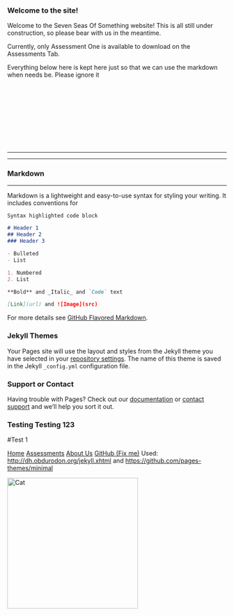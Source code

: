 ### Welcome to the site! 


Welcome to the Seven Seas Of Something website! This is all still under construction, so please bear with us in the meantime.


Currently, only Assessment One is available to download on the Assessments Tab.




Everything below here is kept here just so that we can use the markdown when needs be. Please ignore it

&nbsp;

&nbsp;

&nbsp;

&nbsp;

&nbsp;

___

___


### Markdown
___

Markdown is a lightweight and easy-to-use syntax for styling your writing. It includes conventions for

```markdown
Syntax highlighted code block

# Header 1
## Header 2
### Header 3

- Bulleted
- List

1. Numbered
2. List

**Bold** and _Italic_ and `Code` text

[Link](url) and ![Image](src)
```

For more details see [GitHub Flavored Markdown](https://guides.github.com/features/mastering-markdown/).

### Jekyll Themes

Your Pages site will use the layout and styles from the Jekyll theme you have selected in your [repository settings](https://github.com/7SeasOfSomething/UnnamedGame/settings). The name of this theme is saved in the Jekyll `_config.yml` configuration file.

### Support or Contact

Having trouble with Pages? Check out our [documentation](https://help.github.com/categories/github-pages-basics/) or [contact support](https://github.com/contact) and we’ll help you sort it out.



### Testing Testing 123
#Test 1

<a href="">Home</a>
<a href="assessments">Assessments</a>
<a href="about">About Us</a>
<a href="">GitHub (Fix me)</a>
Used: http://dh.obdurodon.org/jekyll.xhtml and https://github.com/pages-themes/minimal

<img src="https://raw.githubusercontent.com/7SeasOfSomething/UnnamedGame/master/docs/images/kotpancake.jpg" alt="Cat" width="300" height="300">
